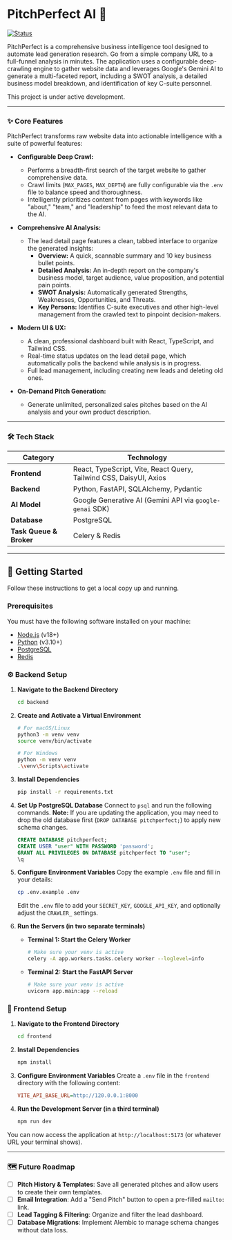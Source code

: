 # PitchPerfect AI 🚀

[![Status](https://img.shields.io/badge/status-in_development-yellow)](https://github.com/your-username/pitchperfect)

PitchPerfect is a comprehensive business intelligence tool designed to automate lead generation research. Go from a simple company URL to a full-funnel analysis in minutes. The application uses a configurable deep-crawling engine to gather website data and leverages Google's Gemini AI to generate a multi-faceted report, including a SWOT analysis, a detailed business model breakdown, and identification of key C-suite personnel.

This project is under active development.

---

### ✨ Core Features

PitchPerfect transforms raw website data into actionable intelligence with a suite of powerful features:

-   **Configurable Deep Crawl:**
    -   Performs a breadth-first search of the target website to gather comprehensive data.
    -   Crawl limits (`MAX_PAGES`, `MAX_DEPTH`) are fully configurable via the `.env` file to balance speed and thoroughness.
    -   Intelligently prioritizes content from pages with keywords like "about," "team," and "leadership" to feed the most relevant data to the AI.

-   **Comprehensive AI Analysis:**
    -   The lead detail page features a clean, tabbed interface to organize the generated insights:
        -   **Overview:** A quick, scannable summary and 10 key business bullet points.
        -   **Detailed Analysis:** An in-depth report on the company's business model, target audience, value proposition, and potential pain points.
        -   **SWOT Analysis:** Automatically generated Strengths, Weaknesses, Opportunities, and Threats.
        -   **Key Persons:** Identifies C-suite executives and other high-level management from the crawled text to pinpoint decision-makers.

-   **Modern UI & UX:**
    -   A clean, professional dashboard built with React, TypeScript, and Tailwind CSS.
    -   Real-time status updates on the lead detail page, which automatically polls the backend while analysis is in progress.
    -   Full lead management, including creating new leads and deleting old ones.

-   **On-Demand Pitch Generation:**
    -   Generate unlimited, personalized sales pitches based on the AI analysis and your own product description.

---

### 🛠️ Tech Stack

| Category                | Technology                                                              |
| ----------------------- | ----------------------------------------------------------------------- |
| **Frontend**            | React, TypeScript, Vite, React Query, Tailwind CSS, DaisyUI, Axios      |
| **Backend**             | Python, FastAPI, SQLAlchemy, Pydantic                                   |
| **AI Model**            | Google Generative AI (Gemini API via `google-genai` SDK)                |
| **Database**            | PostgreSQL                                                              |
| **Task Queue & Broker** | Celery & Redis                                                          |

---

## 🏁 Getting Started

Follow these instructions to get a local copy up and running.

### Prerequisites

You must have the following software installed on your machine:
-   [Node.js](https://nodejs.org/) (v18+)
-   [Python](https://www.python.org/) (v3.10+)
-   [PostgreSQL](https://www.postgresql.org/download/)
-   [Redis](https://redis.io/docs/getting-started/installation/)

### ⚙️ Backend Setup

1.  **Navigate to the Backend Directory**
    ```bash
    cd backend
    ```

2.  **Create and Activate a Virtual Environment**
    ```bash
    # For macOS/Linux
    python3 -m venv venv
    source venv/bin/activate

    # For Windows
    python -m venv venv
    .\venv\Scripts\activate
    ```

3.  **Install Dependencies**
    ```bash
    pip install -r requirements.txt
    ```

4.  **Set Up PostgreSQL Database**
    Connect to `psql` and run the following commands. **Note:** If you are updating the application, you may need to drop the old database first (`DROP DATABASE pitchperfect;`) to apply new schema changes.
    ```sql
    CREATE DATABASE pitchperfect;
    CREATE USER "user" WITH PASSWORD 'password';
    GRANT ALL PRIVILEGES ON DATABASE pitchperfect TO "user";
    \q
    ```

5.  **Configure Environment Variables**
    Copy the example `.env` file and fill in your details:
    ```bash
    cp .env.example .env
    ```
    Edit the `.env` file to add your `SECRET_KEY`, `GOOGLE_API_KEY`, and optionally adjust the `CRAWLER_` settings.

6.  **Run the Servers (in two separate terminals)**
    -   **Terminal 1: Start the Celery Worker**
        ```bash
        # Make sure your venv is active
        celery -A app.workers.tasks.celery worker --loglevel=info
        ```
    -   **Terminal 2: Start the FastAPI Server**
        ```bash
        # Make sure your venv is active
        uvicorn app.main:app --reload
        ```

### 🎨 Frontend Setup

1.  **Navigate to the Frontend Directory**
    ```bash
    cd frontend
    ```

2.  **Install Dependencies**
    ```bash
    npm install
    ```

3.  **Configure Environment Variables**
    Create a `.env` file in the `frontend` directory with the following content:
    ```ini
    VITE_API_BASE_URL=http://120.0.0.1:8000
    ```

4.  **Run the Development Server (in a third terminal)**
    ```bash
    npm run dev
    ```

You can now access the application at `http://localhost:5173` (or whatever URL your terminal shows).

---

### 🗺️ Future Roadmap

-   [ ] **Pitch History & Templates**: Save all generated pitches and allow users to create their own templates.
-   [ ] **Email Integration**: Add a "Send Pitch" button to open a pre-filled `mailto:` link.
-   [ ] **Lead Tagging & Filtering**: Organize and filter the lead dashboard.
-   [ ] **Database Migrations**: Implement Alembic to manage schema changes without data loss.